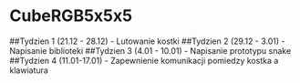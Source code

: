 # CubeRGB5x5x5

##Tydzien 1 (21.12 - 28.12) - Lutowanie kostki
##Tydzien 2 (29.12 - 3.01) - Napisanie biblioteki 
##Tydzien 3 (4.01 - 10.01) - Napisanie prototypu snake 
##Tydzien 4 (11.01-17.01) - Zapewnienie komunikacji pomiedzy kostka a klawiatura

